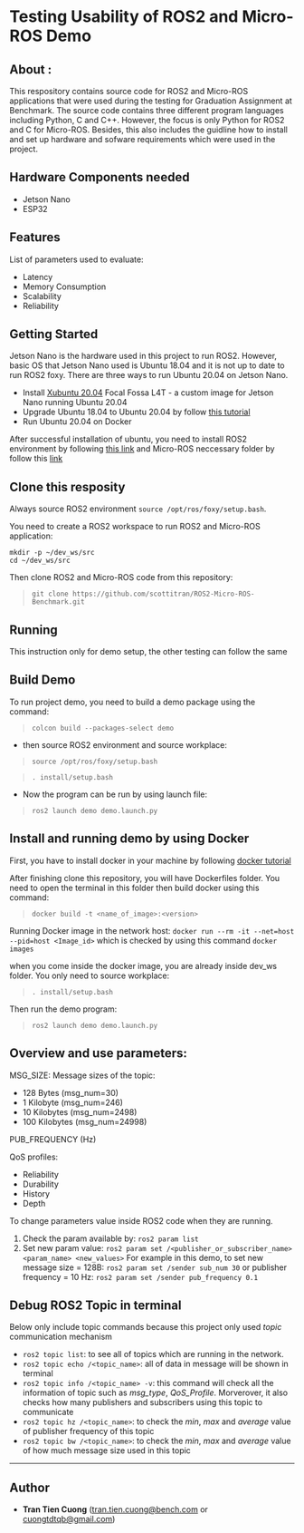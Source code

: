 # Testing Usability of ROS2 and Micro-ROS Demo

## About : 
This respository contains source code for ROS2 and Micro-ROS applications that were used during the testing for Graduation Assignment at Benchmark. The source code contains three different program languages including Python, C and C++. However, the focus is only Python for ROS2 and C for Micro-ROS. 
Besides, this also includes the guidline how to install and set up hardware and sofware requirements which were used in the project. 

## Hardware Components needed
- Jetson Nano
- ESP32 

## Features
List of parameters used to evaluate:
- Latency
- Memory Consumption
- Scalability
- Reliability


## Getting Started 
Jetson Nano is the hardware used in this project to run ROS2. However, basic OS that Jetson Nano used is Ubuntu 18.04 and it is not up to date to run ROS2 foxy. There are three ways to run Ubuntu 20.04 on Jetson Nano. 
- Install [Xubuntu 20.04](https://forums.developer.nvidia.com/t/xubuntu-20-04-focal-fossa-l4t-r32-3-1-custom-image-for-the-jetson-nano/121768) Focal Fossa L4T - a custom image for Jetson Nano running Ubuntu 20.04 
- Upgrade Ubuntu 18.04 to Ubuntu 20.04 by follow [this tutorial](https://qengineering.eu/install-ubuntu-20.04-on-jetson-nano.html)
- Run Ubuntu 20.04 on Docker

After successful installation of ubuntu, you need to install ROS2 environment by following [this link](https://docs.ros.org/en/foxy/Installation/Ubuntu-Install-Debians.html) and Micro-ROS neccessary folder by follow this [link](https://micro.ros.org/docs/tutorials/core/first_application_linux/)

## Clone this resposity 
Always source ROS2 environment `source /opt/ros/foxy/setup.bash`.

You need to create a ROS2 workspace to run ROS2 and Micro-ROS application:
```
mkdir -p ~/dev_ws/src
cd ~/dev_ws/src
 ```
Then clone ROS2 and Micro-ROS code from this repository:

> `git clone https://github.com/scottitran/ROS2-Micro-ROS-Benchmark.git`

## Running 
This instruction only for demo setup, the other testing can follow the same
## Build Demo
To run project demo, you need to build a demo package using the command:

> `colcon build --packages-select demo`

- then source ROS2 environment and source workplace: 
> `source /opt/ros/foxy/setup.bash`

> `. install/setup.bash`

- Now the program can be run by using launch file:

> `ros2 launch demo demo.launch.py`


## Install and running demo by using Docker
First, you have to install docker in your machine by following [docker tutorial](https://docs.docker.com/engine/install/)

After finishing clone this repository, you will have Dockerfiles folder. You need to open the terminal in this folder then build docker using this command:

> `docker build -t <name_of_image>:<version>`

Running Docker image in the network host:
`docker run --rm -it --net=host --pid=host <Image_id>` which is checked by using this command `docker images`

when you come inside the docker image, you are already inside dev_ws folder. You only need to source workplace: 
> `. install/setup.bash`

Then run the demo program: 

> `ros2 launch demo demo.launch.py`


## Overview and use parameters:
MSG_SIZE: Message sizes of the topic:
- 128 Bytes (msg_num=30)
- 1 Kilobyte (msg_num=246)
- 10 Kilobytes (msg_num=2498)
- 100 Kilobytes (msg_num=24998)

PUB_FREQUENCY (Hz)

QoS profiles:
- Reliability
- Durability
- History 
- Depth

To change parameters value inside ROS2 code when they are running. 

1. Check the param available by: `ros2 param list`
2. Set new param value: `ros2 param set /<publisher_or_subscriber_name> <param_name> <new_values>`
For example in this demo, to set new message size = 128B: `ros2 param set /sender sub_num 30` or publisher frequency = 10 Hz: `ros2 param set /sender pub_frequency 0.1`

## Debug ROS2 Topic in terminal
Below only include topic commands because this project only used _topic_ communication mechanism
- `ros2 topic list`: to see all of topics which are running in the network.
- `ros2 topic echo /<topic_name>`: all of data in message will be shown in terminal 
- `ros2 topic info /<topic_name> -v`: this command will check all the information of topic such as _msg_type_, _QoS_Profile_. Morverover, it also checks how many publishers and subscribers using this topic to communicate
- `ros2 topic hz /<topic_name>`: to check the _min_, _max_ and _average_ value of publisher frequency of this topic
- `ros2 topic bw /<topic_name>`: to check the _min_, _max_ and _average_ value of how much message size used in this topic

---
## Author 
  - **Tran Tien Cuong** (tran.tien.cuong@bench.com or cuongtdtqb@gmail.com)
